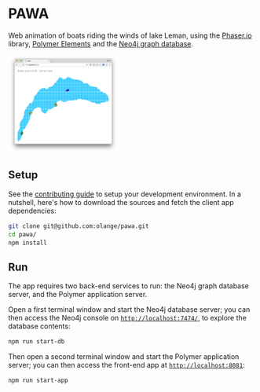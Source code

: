 # PAWA

Web animation of boats riding the winds of lake Leman, using the [Phaser.io](https://phaser.io) library, [Polymer Elements](https://elements.polymer-project.org) and the [Neo4j graph database](https://neo4j.com).

<img height="200" src="docs/images/boats-and-winds-screenshot.png">

## Setup

See the [contributing guide](docs/CONTRIBUTING.md) to setup your development environment. In a nutshell, here's how to download the sources and fetch the client app dependencies:

```bash
git clone git@github.com:olange/pawa.git
cd pawa/
npm install
```

## Run

The app requires two back-end services to run: the Neo4j graph database server, and the Polymer application server.

Open a first terminal window and start the Neo4j database server; you can then access the Neo4j console on [`http://localhost:7474/`](http://localhost:7474/), to explore the database contents:

```bash
npm run start-db
```

Then open a second terminal window and start the Polymer application server; you can then access the front-end app at [`http://localhost:8081`](http://localhost:8081):

```bash
npm run start-app
```